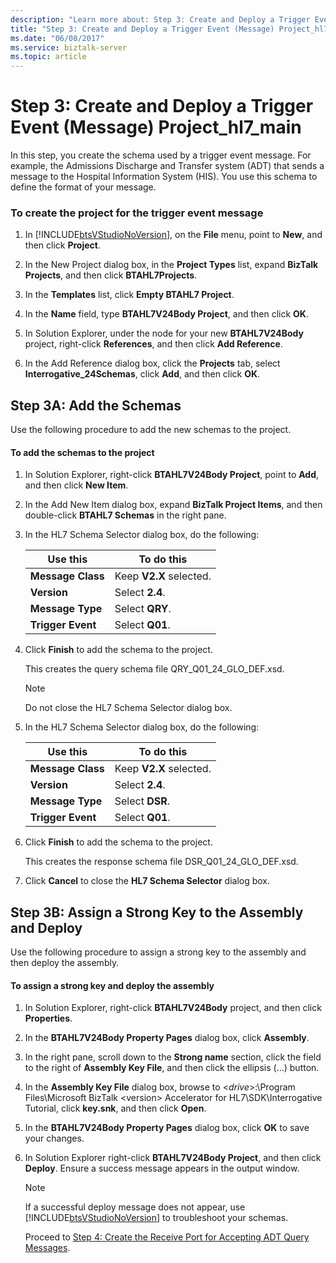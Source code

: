 ```yaml
---
description: "Learn more about: Step 3: Create and Deploy a Trigger Event (Message) Project_hl7_main"
title: "Step 3: Create and Deploy a Trigger Event (Message) Project_hl7_main"
ms.date: "06/08/2017"
ms.service: biztalk-server
ms.topic: article
---
```

# Step 3: Create and Deploy a Trigger Event (Message) Project_hl7_main
In this step, you create the schema used by a trigger event message. For example, the Admissions Discharge and Transfer system (ADT) that sends a message to the Hospital Information System (HIS). You use this schema to define the format of your message.  
  
### To create the project for the trigger event message  
  
1. In [!INCLUDE[btsVStudioNoVersion](../../includes/btsvstudionoversion-md.md)], on the **File** menu, point to **New**, and then click **Project**.  
  
2. In the New Project dialog box, in the **Project Types** list, expand **BizTalk Projects**, and then click **BTAHL7Projects**.  
  
3. In the **Templates** list, click **Empty BTAHL7 Project**.  
  
4. In the **Name** field, type **BTAHL7V24Body Project**, and then click **OK**.  
  
5. In Solution Explorer, under the node for your new **BTAHL7V24Body** project, right-click **References**, and then click **Add Reference**.  
  
6. In the Add Reference dialog box, click the **Projects** tab, select **Interrogative_24Schemas**, click **Add**, and then click **OK**.  
  
## Step 3A: Add the Schemas  
 Use the following procedure to add the new schemas to the project.  
  
#### To add the schemas to the project  
  
1.  In Solution Explorer, right-click **BTAHL7V24Body Project**, point to **Add**, and then click **New Item**.  
  
2.  In the Add New Item dialog box, expand **BizTalk Project Items**, and then double-click **BTAHL7 Schemas** in the right pane.  
  
3.  In the HL7 Schema Selector dialog box, do the following:  
  
    |Use this|To do this|  
    |--------------|----------------|  
    |**Message Class**|Keep **V2.X** selected.|  
    |**Version**|Select **2.4**.|  
    |**Message Type**|Select **QRY**.|  
    |**Trigger Event**|Select **Q01**.|  
  
4.  Click **Finish** to add the schema to the project.  
  
     This creates the query schema file QRY_Q01_24_GLO_DEF.xsd.  
  
    > [!NOTE]
    >  Do not close the HL7 Schema Selector dialog box.  
  
5.  In the HL7 Schema Selector dialog box, do the following:  
  
    |Use this|To do this|  
    |--------------|----------------|  
    |**Message Class**|Keep **V2.X** selected.|  
    |**Version**|Select **2.4**.|  
    |**Message Type**|Select **DSR**.|  
    |**Trigger Event**|Select **Q01**.|  
  
6.  Click **Finish** to add the schema to the project.  
  
     This creates the response schema file DSR_Q01_24_GLO_DEF.xsd.  
  
7.  Click **Cancel** to close the **HL7 Schema Selector** dialog box.  
  
## Step 3B: Assign a Strong Key to the Assembly and Deploy  
 Use the following procedure to assign a strong key to the assembly and then deploy the assembly.  
  
#### To assign a strong key and deploy the assembly  
  
1. In Solution Explorer, right-click **BTAHL7V24Body** project, and then click **Properties**.  
  
2. In the **BTAHL7V24Body Property Pages** dialog box, click **Assembly**.  
  
3. In the right pane, scroll down to the **Strong name** section, click the field to the right of **Assembly Key File**, and then click the ellipsis (…) button.  
  
4. In the **Assembly Key File** dialog box, browse to \<*drive*\>:\Program Files\\Microsoft BizTalk \<version\> Accelerator for HL7\SDK\Interrogative Tutorial, click **key.snk**, and then click **Open**.  
  
5. In the **BTAHL7V24Body Property Pages** dialog box, click **OK** to save your changes.  
  
6. In Solution Explorer right-click **BTAHL7V24Body Project**, and then click **Deploy**. Ensure a success message appears in the output window.  
  
   > [!NOTE]
   >  If a successful deploy message does not appear, use [!INCLUDE[btsVStudioNoVersion](../../includes/btsvstudionoversion-md.md)] to troubleshoot your schemas.  
  
   Proceed to [Step 4: Create the Receive Port for Accepting ADT Query Messages](../../adapters-and-accelerators/accelerator-hl7/step-4-create-the-receive-port-for-accepting-adt-query-messages.md).
